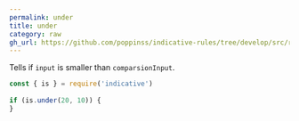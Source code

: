 ```yaml
---
permalink: under
title: under
category: raw
gh_url: https://github.com/poppinss/indicative-rules/tree/develop/src/raw/under.ts
---
```


Tells if `input` is smaller than `comparsionInput`.
 
```js
const { is } = require('indicative')
 
if (is.under(20, 10)) {
}
```